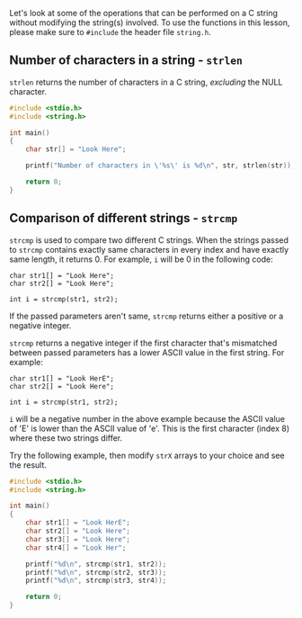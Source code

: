 Let's look at some of the operations that can be performed on a C string without modifying the string(s) involved. To use the functions in this lesson, please make sure to `#include` the header file `string.h`.

## Number of characters in a string - `strlen`

`strlen` returns the number of characters in a C string, _excluding_ the NULL character.

```C runnable
#include <stdio.h>
#include <string.h>

int main()
{
	char str[] = "Look Here";

	printf("Number of characters in \'%s\' is %d\n", str, strlen(str));

	return 0;
}

```

## Comparison of different strings - `strcmp`

`strcmp` is used to compare two different C strings. When the strings passed to `strcmp` contains exactly same characters in every index and have exactly same length, it returns 0. For example, `i` will be 0 in the following code:

```
char str1[] = "Look Here";
char str2[] = "Look Here";

int i = strcmp(str1, str2);
```

If the passed parameters aren't same, `strcmp` returns either a positive or a negative integer.

`strcmp` returns a negative integer if the first character that's mismatched between passed parameters has a lower ASCII value in the first string. For example:

```
char str1[] = "Look HerE";
char str2[] = "Look Here";

int i = strcmp(str1, str2);
```

`i` will be a negative number in the above example because the ASCII value of 'E' is lower than the ASCII value of 'e'. This is the first character (index 8) where these two strings differ.

Try the following example, then modify `strX` arrays to your choice and see the result.

```C runnable
#include <stdio.h>
#include <string.h>

int main()
{
	char str1[] = "Look HerE";
	char str2[] = "Look Here";
	char str3[] = "Look Here";
	char str4[] = "Look Her";

	printf("%d\n", strcmp(str1, str2));
	printf("%d\n", strcmp(str2, str3));
	printf("%d\n", strcmp(str3, str4));

	return 0;
}


```


